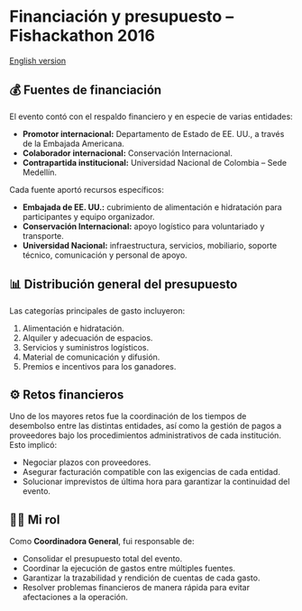 # Financiación y presupuesto – Fishackathon 2016  
[English version](../en/02_funding-budget.md)

## 💰 Fuentes de financiación
El evento contó con el respaldo financiero y en especie de varias entidades:
- **Promotor internacional:** Departamento de Estado de EE. UU., a través de la Embajada Americana.
- **Colaborador internacional:** Conservación Internacional.
- **Contrapartida institucional:** Universidad Nacional de Colombia – Sede Medellín.

Cada fuente aportó recursos específicos:
- **Embajada de EE. UU.:** cubrimiento de alimentación e hidratación para participantes y equipo organizador.
- **Conservación Internacional:** apoyo logístico para voluntariado y transporte.
- **Universidad Nacional:** infraestructura, servicios, mobiliario, soporte técnico, comunicación y personal de apoyo.

## 📊 Distribución general del presupuesto
Las categorías principales de gasto incluyeron:
1. Alimentación e hidratación.
2. Alquiler y adecuación de espacios.
3. Servicios y suministros logísticos.
4. Material de comunicación y difusión.
5. Premios e incentivos para los ganadores.

## ⚙️ Retos financieros
Uno de los mayores retos fue la coordinación de los tiempos de desembolso entre las distintas entidades, así como la gestión de pagos a proveedores bajo los procedimientos administrativos de cada institución. Esto implicó:
- Negociar plazos con proveedores.
- Asegurar facturación compatible con las exigencias de cada entidad.
- Solucionar imprevistos de última hora para garantizar la continuidad del evento.

## 🙋‍♀️ Mi rol
Como **Coordinadora General**, fui responsable de:
- Consolidar el presupuesto total del evento.
- Coordinar la ejecución de gastos entre múltiples fuentes.
- Garantizar la trazabilidad y rendición de cuentas de cada gasto.
- Resolver problemas financieros de manera rápida para evitar afectaciones a la operación.
